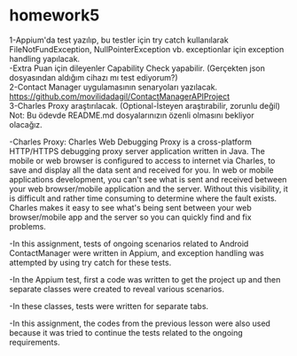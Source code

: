 # homework5
1-Appium'da test yazılıp, bu testler için try catch kullanılarak FileNotFundException, NullPointerException vb. exceptionlar için exception handling yapılacak.<br>
-Extra Puan için dileyenler Capability Check yapabilir. (Gerçekten json dosyasından aldığım cihazı mı test ediyorum?)<br>
2-Contact Manager uygulamasının senaryoları yazılacak. https://github.com/movilidadagil/ContactManagerAPIProject <br>
3-Charles Proxy araştırılacak. (Optional-İsteyen araştırabilir, zorunlu değil)<br>
Not: Bu ödevde README.md dosyalarınızın özenli olmasını bekliyor olacağız.

-Charles Proxy: Charles Web Debugging Proxy is a cross-platform HTTP/HTTPS debugging proxy server application written in Java. The mobile or web browser is configured to access to internet via Charles, to save and display all the data sent and received for you. In web or mobile applications development, you can't see what is sent and received between your web browser/mobile application and the server. Without this visibility, it is difficult and rather time consuming to determine where the fault exists. Charles makes it easy to see what's being sent between your web browser/mobile app and the server so you can quickly find and fix problems.

-In this assignment, tests of ongoing scenarios related to Android ContactManager were written in Appium, and exception handling was attempted by using try catch for these tests.

-In the Appium test, first a code was written to get the project up and then separate classes were created to reveal various scenarios.

-In these classes, tests were written for separate tabs.

-In this assignment, the codes from the previous lesson were also used because it was tried to continue the tests related to the ongoing requirements.
